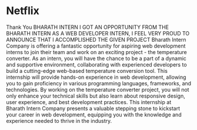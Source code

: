 # Netflix

Thank You BHARATH INTERN 
I GOT AN OPPORTUNITY FROM THE BHARATH INTERN AS A WEB DEVELOPER INTERN, I FEEL VERY PROUD TO ANNOUNCE THAT I ACCOMPLISHED THE GIVEN PROJECT 
Bharath Intern Company is offering a fantastic opportunity for aspiring web development interns to join their team and work on an exciting project - 
the temperature converter. As an intern, you will have the chance to be a part of a dynamic and supportive environment, collaborating with experienced 
developers to build a cutting-edge web-based temperature conversion tool. This internship will provide hands-on experience in web development, 
allowing you to gain proficiency in various programming languages, frameworks, and technologies. By working on the temperature converter project,
you will not only enhance your technical skills but also learn about responsive design, user experience, and best development practices.
This internship at Bharath Intern Company presents a valuable stepping stone to kickstart your career in web development,
equipping you with the knowledge and experience needed to thrive in the industry.
